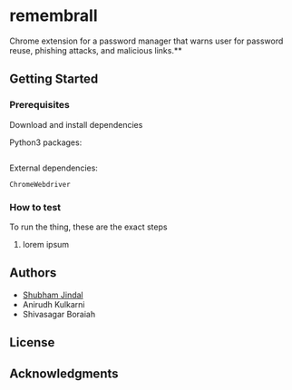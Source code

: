 # remembrall
Chrome extension for a password manager that warns user for password reuse, phishing attacks, and malicious links.**

## Getting Started

### Prerequisites

Download and install dependencies

Python3 packages:
```
```
External dependencies:
```
ChromeWebdriver
```

### How to test
To run the thing, these are the exact steps
1) lorem ipsum



## Authors

* [Shubham Jindal](https://github.com/sjindal94)
* Anirudh Kulkarni
* Shivasagar Boraiah

## License

## Acknowledgments
